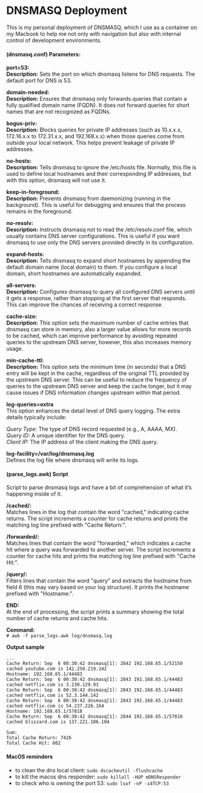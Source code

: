 # DNSMASQ Deployment
This is my personal deployment of DNSMASQ, which I use as a container on my Macbook to help me not only with navigation but also with internal control of development environments.

#### (dnsmasq.conf) Parameters:

**port=53:**  
**Description:** Sets the port on which dnsmasq listens for DNS requests. The default port for DNS is 53.

**domain-needed:**  
**Description:** Ensures that dnsmasq only forwards queries that contain a fully qualified domain name (FQDN). It does not forward queries for short names that are not recognized as FQDNs.

**bogus-priv:**  
**Description:** Blocks queries for private IP addresses (such as 10.x.x.x, 172.16.x.x to 172.31.x.x, and 192.168.x.x) when those queries come from outside your local network. This helps prevent leakage of private IP addresses.

**no-hosts:**  
**Description:** Tells dnsmasq to ignore the /etc/hosts file. Normally, this file is used to define local hostnames and their corresponding IP addresses, but with this option, dnsmasq will not use it.

**keep-in-foreground:**  
**Description:** Prevents dnsmasq from daemonizing (running in the background). This is useful for debugging and ensures that the process remains in the foreground.

**no-resolv:**  
**Description:** Instructs dnsmasq not to read the /etc/resolv.conf file, which usually contains DNS server configurations. This is useful if you want dnsmasq to use only the DNS servers provided directly in its configuration.

**expand-hosts:**  
**Description:** Tells dnsmasq to expand short hostnames by appending the default domain name (local domain) to them. If you configure a local domain, short hostnames are automatically expanded.

**all-servers:**  
**Description:** Configures dnsmasq to query all configured DNS servers until it gets a response, rather than stopping at the first server that responds. This can improve the chances of receiving a correct response.

**cache-size:**  
**Description:** This option sets the maximum number of cache entries that dnsmasq can store in memory, also a larger value allows for more records to be cached, which can improve performance by avoiding repeated queries to the upstream DNS server, however, this also increases memory usage.

**min-cache-ttl:**  
**Description:** This option sets the minimum time (in seconds) that a DNS entry will be kept in the cache, regardless of the original TTL provided by the upstream DNS server. This can be useful to reduce the frequency of queries to the upstream DNS server and keep the cache longer, but it may cause issues if DNS information changes upstream within that period.

**log-queries=extra**  
This option enhances the detail level of DNS query logging. The extra details typically include:

_Query Type:_ The type of DNS record requested (e.g., A, AAAA, MX).  
_Query ID:_ A unique identifier for the DNS query.  
_Client IP:_ The IP address of the client making the DNS query.  

**log-facility=/var/log/dnsmasq.log**  
 Defines the log file where dnsmasq will write its logs.

#### (parse_logs.awk) Script
Script to parse dnsmasq logs and have a bit of comprehension of what it’s happening inside of it.

**/cached/:**  
Matches lines in the log that contain the word "cached," indicating cache returns. The script increments a counter for cache returns and prints the matching log line prefixed with "Cache Return:".

**/forwarded/:**  
Matches lines that contain the word "forwarded," which indicates a cache hit where a query was forwarded to another server. The script increments a counter for cache hits and prints the matching log line prefixed with "Cache Hit:".

**/query/:**  
Filters lines that contain the word "query" and extracts the hostname from field 6 (this may vary based on your log structure). It prints the hostname prefixed with "Hostname:".

**END:**  
At the end of processing, the script prints a summary showing the total number of cache returns and cache hits.

**Command:**  
`# awk -f parse_logs.awk log/dnsmasq.log`

**Output sample**
```shell
...
Cache Return: Sep  6 00:30:42 dnsmasq[1]: 2842 192.168.65.1/52150 cached youtube.com is 142.250.219.142
Hostname: 192.168.65.1/44483
Cache Return: Sep  6 00:30:42 dnsmasq[1]: 2843 192.168.65.1/44483 cached netflix.com is 3.230.129.93
Cache Return: Sep  6 00:30:42 dnsmasq[1]: 2843 192.168.65.1/44483 cached netflix.com is 52.3.144.142
Cache Return: Sep  6 00:30:42 dnsmasq[1]: 2843 192.168.65.1/44483 cached netflix.com is 54.237.226.164
Hostname: 192.168.65.1/57818
Cache Return: Sep  6 00:30:42 dnsmasq[1]: 2844 192.168.65.1/57818 cached blizzard.com is 137.221.106.104

Sum:
Total Cache Return: 7426
Total Cache Hit: 602
```

#### MacOS reminders
- to clean the dns local client:
`sudo dscacheutil -flushcache`  
- to kill the macos dns responder:
`sudo killall -HUP mDNSResponder`  
- to check who is owning the port 53:
`sudo lsof -nP -i4TCP:53`